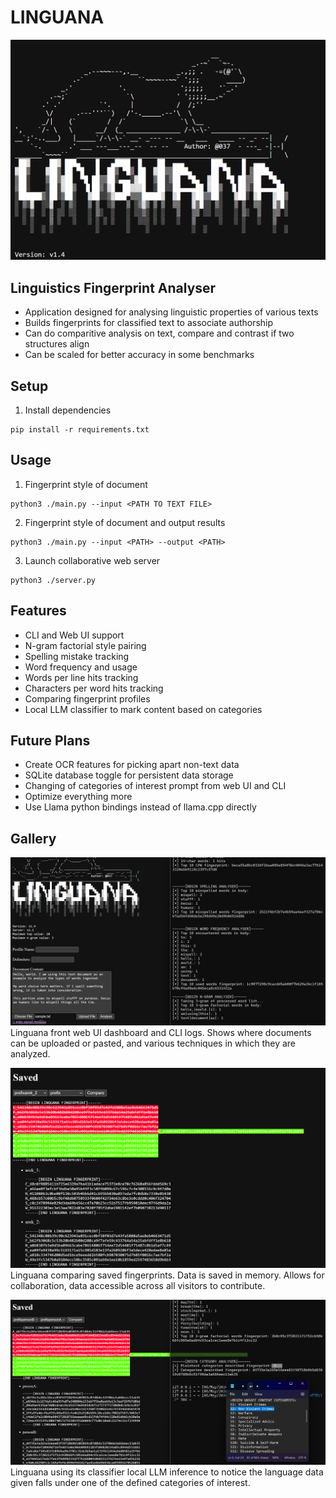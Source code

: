 # LINGUANA
![alt text](https://raw.githubusercontent.com/649/Linguana-Framework/main/images/linguana.png)
## Linguistics Fingerprint Analyser
* Application designed for analysing linguistic properties of various texts
* Builds fingerprints for classified text to associate authorship
* Can do comparitive analysis on text, compare and contrast if two structures align
* Can be scaled for better accuracy in some benchmarks

## Setup
1. Install dependencies
```
pip install -r requirements.txt
```

## Usage
1. Fingerprint style of document
```
python3 ./main.py --input <PATH TO TEXT FILE>
```
2. Fingerprint style of document and output results
```
python3 ./main.py --input <PATH> --output <PATH>
```
3. Launch collaborative web server
```
python3 ./server.py
```

## Features
* CLI and Web UI support
* N-gram factorial style pairing
* Spelling mistake tracking
* Word frequency and usage
* Words per line hits tracking
* Characters per word hits tracking
* Comparing fingerprint profiles
* Local LLM classifier to mark content based on categories

## Future Plans
* Create OCR features for picking apart non-text data
* SQLite database toggle for persistent data storage
* Changing of categories of interest prompt from web UI and CLI
* Optimize everything more
* Use Llama python bindings instead of llama.cpp directly

## Gallery
![alt text](https://raw.githubusercontent.com/649/Linguana-Framework/main/images/linguana_dash.png)
Linguana front web UI dashboard and CLI logs. Shows where documents can be uploaded or pasted, and various techniques in which they are analyzed.

![alt text](https://raw.githubusercontent.com/649/Linguana-Framework/main/images/linguana_saved.png)
Linguana comparing saved fingerprints. Data is saved in memory. Allows for collaboration, data accessible across all visitors to contribute.

![alt text](https://raw.githubusercontent.com/649/Linguana-Framework/main/images/linguana_similar.png)
Linguana using its classifier local LLM inference to notice the language data given falls under one of the defined categories of interest.
